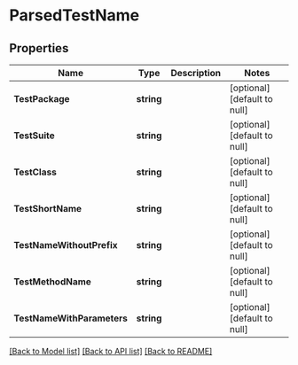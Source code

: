 # ParsedTestName

## Properties
Name | Type | Description | Notes
------------ | ------------- | ------------- | -------------
**TestPackage** | **string** |  | [optional] [default to null]
**TestSuite** | **string** |  | [optional] [default to null]
**TestClass** | **string** |  | [optional] [default to null]
**TestShortName** | **string** |  | [optional] [default to null]
**TestNameWithoutPrefix** | **string** |  | [optional] [default to null]
**TestMethodName** | **string** |  | [optional] [default to null]
**TestNameWithParameters** | **string** |  | [optional] [default to null]

[[Back to Model list]](../README.md#documentation-for-models) [[Back to API list]](../README.md#documentation-for-api-endpoints) [[Back to README]](../README.md)


